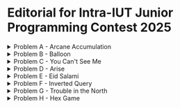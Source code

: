 # Editorial for Intra-IUT Junior Programming Contest 2025

<details>
<summary>Problem A - Arcane Accumulation</summary>

Problem Setter: [Jannatul Fardus Rakhi](https://codeforces.com/profile/sectumsemprra)

Difficulty: Medium  
Tags: Greedy

<details>
<summary>Hint</summary>

What would be the optimal strategy for $k = 1$?

</details>

<details>
<summary>Solution</summary>

Let’s begin by understanding what happens when the **Cloning Spell** is used **once**.

When the _i-th_ wizard casts the spell:

- All _original_ wizards from position $1$ to $i - 1$ are cloned.
- These clones are inserted immediately before wizard $i$.
- The rest shift right accordingly.
- The cloned segment adds $sum(a[0] to a[i - 2])$ to the total magical potential.

Let’s call this value $prefix[i - 1]$ (the sum of the first $i - 1$ elements).  
So the **gain** from this spell is $prefix[i - 1]$.

Thus, if you’re allowed to cast the spell **once**, the optimal wizard is the one that gives the **maximum** $prefix[i - 1]$.

Now observe:

- Cloned wizards can’t be cloned again.
- So after the first application, further spells don’t introduce new content — they just clone the same **original** segment again.
- The cloned block remains identical every time.

This means:

- The **best wizard to clone once** is also the best wizard to clone multiple times.
- Each additional spell adds the same fixed value $prefix[i - 1]$.

Therefore, to maximize the total potential:

1. Choose the $i$ that maximizes $prefix[i - 1]$.
2. Add $k × prefix[i - 1]$ to the original sum of the array.

<summary>Code</summary>

```cpp
#include <bits/stdc++.h>
using namespace std;
#define ll long long


int main() {

          ios::sync_with_stdio(0);
          cin.tie(0);

          ll t=1,i,j;
          cin >> t;
         while(t--)
               {
                 ll n,k,sum = 0;
                 cin >> n >> k;
                 vector <ll> v(n);

                 for(i=0;i<n;i++){
                    cin >> v[i];
                    sum+= v[i];
                 }

                 vector <ll> pre(n,0);
                 pre[0] = v[0];

                 for (i=1;i<n;i++){
                    pre[i] = pre[i-1] + v[i];
                 }
                 ll mx_net_gain = 0;

                 for (i=0;i<n;i++){
                    mx_net_gain = max(mx_net_gain,pre[i]-v[i]);
                 }

                 ll ans = k*(mx_net_gain) + sum ;

                 cout << ans << endl;
               }

    return 0;
}
```

</details>
</details>
</details>

<details>
<summary>Problem B - Balloon</summary>

Problem Setter: [Reaz Hassan Joarder](https://codeforces.com/profile/ssshanto)

Difficulty: Giveaway

<details>
<summary>Hint</summary>

This problem has no input.

</details>

<details>
<summary>Solution</summary>

You can implement the decryption algorithm. But since the answer is fixed, it is easier to decrypt it by yourself using a pen and paper. Then, simply print the decrypted string.

<details>
<summary>Code</summary>

```cpp
#include <bits/stdc++.h>
using namespace std;

int main()
{
    cout << "GIVE ME A BALLOON";
}
```

</details>
</details>
<details>
<summary>Alternate Solution</summary>

Let's go through this _tough_ problem step-by-step. The encrypted string that you are given is `NILE LE A BAMVOOG`. Keeping the spaces and vowels in their original positions, and masking out the consonants yields a skeleton of the form `⬚I⬚E ⬚E A ⬚A⬚⬚OO⬚`. Here, the original sequence of the filtered consonants is `[N, L, L, B, M, V, G]`, which upon being inverted, as per the encryption scheme, becomes `[G, V, M, B, L, L, N]`. Now, fill in the blank boxes of the skeleton string with the consonants in the order that they appear in the inverted sequence, and—voilà!—you obtain the answer `GIVE ME A BALLOON`.

<details>
<summary>Code</summary>

```cpp
#include <bits/stdc++.h>
using namespace std;

#define Godspeed                ios_base::sync_with_stdio(0);cin.tie(NULL)
#define urs(r...)               typename decay<decltype(r)>::type
#define REP(i,b)                for(urs(b) i=0;i<b;i++)
#define SPRESENT(c,x)           ((c).find(x) != string::npos)
#define Bye                     return 0

int main()
{
    Godspeed;
    int Tests=1;
//    cin>>Tests;
    while(Tests--)
    {
        string s="NILE LE A BAMVOOG",sC="",res="";
        string vowels="AEIOU";
        REP(i,s.length())
        {
            if(!SPRESENT(vowels,s[i]) && s[i]!=' ')
            {
               sC+=s[i];
            }
        }
        REP(i,s.length())
        {
            if(s[i]==' ')
            {
                res+=' ';
            }
            else if(SPRESENT(vowels,s[i]))
            {
                res+=s[i];
            }
            else
            {
                res+=sC.back();
                sC.pop_back();
            }
        }
        cout<<res;
    }
    Bye;
}
```

</details>
</details>
</details>

<details>
<summary>Problem C - You Can't See Me</summary>

Problem Setter: [Sabbir Ahmed](https://cse.iutoic-dhaka.edu/profile/sabbir/)

Difficulty: Easy

Tags: Math

<details>
<summary>Hint 1</summary>

What happens with a single convolution layer? If you apply a kernel of size $k$ to an image, how many input pixels does a single output pixel depend on?

</details>
<details>
<summary>Hint 2</summary>
How does the receptive field grow with each layer?
If you stack two convolution layers, each with kernel size $k_1$ and $k_2$, how does the receptive field of the output pixel relate to the previous layer?

</details>
<details>
<summary>Hint 3</summary>
Can you find a pattern or a recurrence relationship?

</details>
<details>
<summary>Solution</summary>

To determine the receptive field size, consider the kernel as a square grid of side length $k$. When a kernel slides over an image, the pixel at the top-right of the kernel is $(k - 1)$ pixels to the right of the pixel at the top-left. So the **width** (or side length) of the receptive field increases by $(k - 1)$ at each layer.

If the network has $n$ layers with kernel sizes $k_1, k_2, \dots, k_n$, the total span from the top-left to the top-right corner of the receptive field is:

$$
\sum_{i=1}^{n}(k_i - 1)
$$

Since the field is square and includes the initial pixel, we must add $1$ to get the final side length:

$$
\text{Receptive Field Length} = \sum_{i=1}^{n}(k_i - 1) + 1
$$

<details>
<summary>Code</summary>

```cpp
#include <bits/stdc++.h>
using namespace std;

#define fastio ios_base::sync_with_stdio(0); cin.tie(0)

using LL = long long;



void pre()
{
    fastio;


}

void solve(int tc)
{
    int i, n;
    cin >> n;

    vector<int> k(n);
    for(auto &it: k) cin >> it;

    LL d = 0;
    for(i = 0; i < n; i++) d += k[i] - 1;

    cout << d + 1;
}

signed main()
{
    pre();

    int tc, tt = 1;
    cin >> tt;

    for(tc = 1; tc <= tt; tc++)
    {
        // cout << "Case " << tc << ": ";
        solve(tc);
        cout << endl;
    }

    return 0;
}
```

</details>
</details>
<details>
<summary>Alternate Solution</summary>

Our objective is to determine the size of the receptive field at the input layer, (let's denote this as $r_0$). How should we approach this? If we carefully examine the illustration given in the problem statement, we can observe a hierarchical or _"pyramidal"_ relationship between the receptive field sizes of successive layers. Specifically, each layer’s receptive field is built upon the receptive field of the previous layer, expanding outward as we move closer to the input. This pattern can be leveraged to express the receptive field at any layer in terms of the layers above it, ultimately leading us to a general formula for $r_0$.\
We already know that the receptive field at the final layer, $r_n$, is always $1$, since each output feature depends only on itself. The key, then, is to find a general way to express $r_{i-1}$ in terms of $r_i$ for each layer.\
To make the problem even more approachable, let's visualize our neural network as a sequence of 1-dimensional convolutional layers. This simplification is valid because convolutional kernels are usually symmetric across their dimensions. Even in cases with asymmetric kernels, the same reasoning can be applied independently to each dimension. With that in mind, let’s consider a straightforward 1D convolutional neural network:
![1dConv](images/1D_conv_example.png)

If we look at the relationship between Layer 2 and Layer 1 it is pretty easy to observe why the receptive field size is 3. A kernel with size $k_2=3$ is applied once. But when we go from Layer 1 to Layer 0 things start to get a bit more complicated. The observation here is that there is an overlap of $(k_1 - 1)$ pixels for each convolution operation on Layer 0 using the kernel $k_1=5$. So the resultant receptive field would become $r_0 = (k_1-1)+r_1$. Without the loss of generality, we can therefore claim that for consective layers $i-1$ and $i$,
$$ r\_{i-1} = k_i - 1 + r_i $$
Let’s unroll the recurrence relation backward for clarity. Starting from the final layer ($r_n = 1$):

$$
r_{n-1} = r_n + (k_n - 1) = 1 + (k_n - 1) = k_n\\
\Rightarrow r_{n-2} - k_{n-1} + 1 = k_n\\
\Rightarrow r_{n-2} = k_{n} + k_{n-1} - 1\\
\Rightarrow r_{n-3} - k_{n-2} + 1 = k_{n} + k_{n-1} - 1\\
\Rightarrow r_{n-3} = k_{n} + k_{n-1} + k_{n-2} - 2\\
\vdots\\\vdots\\
r_0 = \sum_{i=1}^n k_i - (n - 1) = \sum_{i=1}^n k_i - n + 1
$$

Thus, we obtain $r_0$, which is the receptive field at Layer 0.

<details>
<summary>Code</summary>

```cpp
#include <bits/stdc++.h>
using namespace std;

#define Godspeed                ios_base::sync_with_stdio(0);cin.tie(NULL)
#define urs(r...)               typename decay<decltype(r)>::type
#define REP(i,b)                for(urs(b) i=0;i<b;i++)
#define all(a)                  a.begin(),a.end()
#define Bye                     return 0
#define ll                      long long

int main()
{
    Godspeed;
    int Tests=1;
    cin>>Tests;
    while(Tests--)
    {
        ll n;
        cin>>n;
        vector<ll>k(n);
        REP(i,n)
        {
            cin>>k[i];
        }
        cout<<accumulate(all(k),0LL)-n+1<<endl;
    }
    Bye;
}
```

</details>
</details>
</details>

<details>
<summary>Problem D - Arise</summary>

Problem Setter: [Akib Haider](https://codeforces.com/profile/_akibhaider_)

Difficulty: Medium

Tags: Brute Force, Implementation, Strings

<details>
<summary>Hint</summary>

Read the input constraints carefully.

</details>

<details>
<summary>Solution</summary>

This problem can be solved using a brute-force approach.

The main task is to check whether a given string (a soldier’s name) appears in a straight line in a 2D grid. Since the grid size is small (the total number of characters is at most 1000 across all test cases), it is efficient enough to simply check **every possible starting position** in the grid and try to match the string in **each of the 8 directions** (horizontal, vertical, and both diagonals).

For each name:

- Start at every position in the grid.
- For each direction from the 8 possible directions, try to match each character in the string.
- If the full string matches without going out of bounds, count it.

While the algorithm is simple, the code can become very large unless written in a clean way. The implementation can be made much cleaner and more manageable by using **functions**.

In programming, repeating the same block of code in multiple places is considered bad practice. When a piece of logic is **reusable**, it is often a good idea to put it in a function. This improves readability, reduces the chance of errors, and makes debugging and testing easier.

<details>
<summary>Code</summary>

```cpp
#include <bits/stdc++.h>
using namespace std;

#define fastio ios_base::sync_with_stdio(0); cin.tie(0)
using LL = long long;

bool foundInLine(vector<string>& grid, string& str, int sx, int sy, int dx, int dy)
{
    int k, l = str.size(), n = grid.size(), m = grid[0].size();
    int x, y, kx, ky;

    for(k = 0; k < l; k++)
    {
        kx = k * dx;
        ky = k * dy;

        x = sx + kx;
        y = sy + ky;

        if(x < 0) return 0;
        if(y < 0) return 0;

        if(x >= n) return 0;
        if(y >= m) return 0;

        if(grid[x][y] != str[k]) return 0;
    }

    return 1;
}

bool foundInGrid(vector<string>& grid, string& str)
{
    int i, j, n = grid.size(), m = grid[0].size();

    for(i = 0; i < n; i++)
    {
        for(j = 0; j < m; j++)
        {
            if(foundInLine(grid, str, i, j, 1, 0)) return 1;
            if(foundInLine(grid, str, i, j, -1, 0)) return 1;
            if(foundInLine(grid, str, i, j, 0, 1)) return 1;
            if(foundInLine(grid, str, i, j, 0, -1)) return 1;
            if(foundInLine(grid, str, i, j, 1, 1)) return 1;
            if(foundInLine(grid, str, i, j, 1, -1)) return 1;
            if(foundInLine(grid, str, i, j, -1, 1)) return 1;
            if(foundInLine(grid, str, i, j, -1, -1)) return 1;
        }
    }

    return 0;
}



void pre()
{
    fastio;


}

void solve(int tc)
{
    int n, m;
    cin >> n >> m;

    vector<string> grid(n);
    for(auto &row: grid) cin >> row;

    int f, cnt = 0;
    string str;
    cin >> f;

    while(f--)
    {
        cin >> str;
        cnt += foundInGrid(grid, str);
    }

    cout << cnt;
}

int main()
{
    pre();

    int tc, tt = 1;
    cin >> tt;

    for(tc = 1; tc <= tt; tc++)
    {
        solve(tc);
        cout << '\n';
    }

    return 0;
}
```

</details>
</details>

<details>
<summary>Alternate Solution</summary>

Instead of manually scanning the grid in 8 directions for every string, you can flatten the grid into a single _text_ string that contains all the lines — rows, columns, diagonals — separated by delimiters (e.g., commas, underscores, or dollar signs) that are guaranteed not to occur in the grid.

Steps:

- Build one string that contains:
  - All rows (left-to-right)
  - All columns (top-to-bottom)
  - All diagonals (top-left to bottom-right and top-right to bottom-left)
- Reverse the entire string to handle all 8 directions.
- For each soldier name, check whether it appears as a substring in the flattened text.

<details>
<summary>Code</summary>

```cpp
#include <bits/stdc++.h>
using namespace std;

#define fastio ios_base::sync_with_stdio(0); cin.tie(0)
using LL = long long;

void gridToText(vector<string>& grid, string& text)
{
    int i, j, k, n = grid.size(), m = grid[0].size();
    char sep = ' ';

    // Left to Right
    for(i = 0; i < n; i++)
    {
        for(j = 0; j < m; j++)
        {
            text.push_back(grid[i][j]);
        }

        text.push_back(sep);
    }

    // Top to Bottom
    for(j = 0; j < m; j++)
    {
        for(i = 0; i < n; i++)
        {
            text.push_back(grid[i][j]);
        }

        text.push_back(sep);
    }

    // Top-Left to Bottom-Right
    for(i = 0; i < n; i++)
    {
        for(k = 0; i + k < n && k < m; k++)
        {
            text.push_back(grid[i + k][k]);
        }

        text.push_back(sep);
    }
    for(j = 1; j < m; j++)
    {
        for(k = 0; k < n && j + k < m; k++)
        {
            text.push_back(grid[k][j + k]);
        }

        text.push_back(sep);
    }

    // Bottom-Left to Top-Right
    for(i = 0; i < n; i++)
    {
        for(k = 0; i - k >= 0 && k < m; k++)
        {
            text.push_back(grid[i - k][k]);
        }

        text.push_back(sep);
    }
    for(j = 1; j < m; j++)
    {
        for(k = 0; k < n && j + k < m; k++)
        {
            text.push_back(grid[n - 1 - k][j + k]);
        }

        text.push_back(sep);
    }

    string rev = text;
    rev.pop_back(); // remove last sep
    reverse(rev.begin(), rev.end());
    text = text + rev;
}

bool foundInText(string& text, string& pattern)
{
    int i, j, n = text.size(), m = pattern.size();
    string window;

    for(i = 0; i < n; i++)
    {
        window = text.substr(i, m);
        if(window == pattern) return 1;
    }

    return 0;
}


void pre()
{
    fastio;


}

void solve(int tc)
{
    int n, m;
    cin >> n >> m;

    vector<string> grid(n);
    for(auto &row: grid) cin >> row;

    string text, soldier;
    gridToText(grid, text);

    // Check out how the text looks
    // cout << text << '\n';

    int i, q, cnt = 0;
    cin >> q;

    for(i = 0; i < q; i++)
    {
        cin >> soldier;
        cnt += foundInText(text, soldier);
    }

    cout << cnt;
}

int main()
{
    pre();

    int tc, tt = 1;
    cin >> tt;

    for(tc = 1; tc <= tt; tc++)
    {
        solve(tc);
        cout << '\n';
    }

    return 0;
}
```

</details>
</details>
</details>

<details>
<summary>Problem E - Eid Salami</summary>

Problem Setter: [Irfanur Rahman Rafio](https://codeforces.com/profile/Rafio)

Difficulty: Hard

Tags: Greedy, Binary Search

<details>
<summary>Hint 1</summary>

First, focus on finding an optimal visiting order. Once you have that, calculating the minimum loan is easy.

</details>

<details>
<summary>Hint 2</summary>

Check out the sample test cases. For every cases, find the order of visiting houses and try to understand what is going on.

</details>

<details>
<summary>Hint 3</summary>

When a system has too many moving parts, you should first try to isolate their effects.  
For this problem, analyze special cases like:

- Zunaid has to give the same amount in every house.
- Zunaid will receive the same amount in every house.
- The delta (receive - give) is the same for all houses.

</details>

<details>
<summary>Hint 4</summary>

If Zunaid took loans whenever needed instead of a single large loan at the beginning, the total amount borrowed would remain the same.

</details>

<details>
<summary>Hint 5</summary>

It is always optimal to visit _delta-positive_ houses before _delta-negative_ houses.

</details>

<details>
<summary>Hint 6</summary>

What to do if all the houses are _delta-positive_ or all the houses are _delta-negative_?

</details>

<details>
<summary>Solution</summary>

At first, let's define some terms formally:

- For the $i$-th house, $\delta_i = r_i - g_i$
- A house is _delta-positive_ if $\delta_i > 0$
- A house is _delta-negative_ if $\delta_i < 0$

---

The first key insight is that there is _no reason whatsoever_ to visit a delta-negative house before a delta-positive one. Every house must be visited eventually. So, if Zunaid visits a delta-negative house early, he reduces his balance. This is never good.  
Visiting a delta-positive house afterward will still require him to give $g_i$ before receiving anything, which means the earlier balance reduction may force him to borrow more. The opposite order — visiting delta-positive houses first — helps increase the balance before visiting any other house.

So, all delta-positive houses should be visited before any delta-negative house.

---

Now, among the delta-positive houses, the goal is to make sure Zunaid can visit them with the smallest possible initial loan. Even though all these houses are profitable in the long run, Zunaid still has to give $g_i$ before he gets $r_i$. Therefore, among these, it makes sense to visit the houses that require the _least_ upfront money first. That way, Zunaid starts with visits that are cheap but profitable, which gradually builds up his balance. Then, when he reaches a house where he has to give a large $g_i$, his previous profit may already be enough to cover it, saving him from taking a large loan.

Hence, the delta-positive houses should be visited in _ascending_ order of $g_i$.

---

The ordering among delta-negative houses is less obvious. But it turns out that the way you order them can make a significant difference in how deep the balance goes below zero — and therefore how much Zunaid has to borrow.

Here are some observations:

- All delta-negative houses _must_ be visited eventually. None of them can be avoided and each will reduce the balance.
- If the receiving amount is the same for all delta-negative houses, the order doesn't matter.
- The money received from the _last_ house doesn't help at all.
- Similarly, the money received from the _second last_ house can only help in the last house.
- So, if there is a house from where Zunaid can receive a large amount of money, Zunaid should visit it early so that he can use that money. Even if Zunaid has to give a large amount to that house first, delaying it doesn't help at all. In fact, visiting other delta-negative houses will reduce his balance and make the situation worse.

Therefore, among delta-negative houses, it's best to visit first the ones where Zunaid receives more money. This gives him some balance to work with before facing the next loss.

So, delta-negative houses should be visited in _descending_ order of $r_i$.

---

Once the visiting order is fixed using the above rules, simulate the journey:

- Start with a balance of zero.
- At each house:
  - Subtract $g_i$ from the balance.
  - If the balance becomes negative, track how far below zero it goes — this represents how much loan Zunaid would have needed at the start.
  - Then add $r_i$ to the balance.
- The minimum required loan is the _maximum magnitude of the negative balance_ at any point during the simulation.

This method gives you the answer directly. Alternatively, you could design a function that checks whether a loan of $x$ is sufficient and binary search for the smallest such $x$.

---

**Summary of Strategy**:

1. Split the houses into delta-positive and delta-negative. Houses with $\delta_i = 0$ can be considered either delta-positive or delta-negative, but not both.
2. Sort:
   - Delta-positive houses by increasing $g_i$.
   - Delta-negative houses by decreasing $r_i$.
3. Visit all delta-positive houses first, then all delta-negative houses.
4. Simulate the journey and find the minimum required loan.

<details>
<summary>Proof</summary>

The correctness of the strategy can be proven in three steps.

---

Before proving any of the steps, let's establish the premise of the argument.

Suppose there are two houses:

- $(g_1, r_1)$ with $\delta_1 = r_1 - g_1$
- $(g_2, r_2)$ with $\delta_2 = r_2 - g_2$

Two visiting orders can be considered.

_Option 1:_ Visit $(g_1, r_1)$ before $(g_2, r_2)$  
Balance timeline: $[x, x - g_1, x + \delta_1, x + \delta_1 - g_2, x + \delta_1 + \delta_2]$  
Minimum balance: $\min(x - g_1, x + \delta_1 - g_2)$

_Option 2:_ Visit $(g_2, r_2)$ before $(g_1, r_1)$  
Balance timeline: $[x, x - g_2, x + \delta_2, x + \delta_2 - g_1, x + \delta_1 + \delta_2]$  
Minimum balance: $\min(x - g_2, x + \delta_2 - g_1)$

**The optimal choice is the one that maximizes the minimum balance.**

---

_Step 1: Delta-positive houses must be visited before delta-negative houses._

Assume $\delta_1 > 0$ and $\delta_2 < 0$.

Now,

- $x + \delta_2 - g_1 < x - g_1$ $[\because \delta_2 < 0]$
- $x - g_2 < x + \delta_1 - g_2$ $[\because \delta_1 > 0]$

Clearly, both terms in Option 1 have a smaller counterparts in Option 2. Hence, the minimum balance in Option 2 is strictly smaller, meaning a higher loan would be required. Therefore, Option 1 is better.

---

_Step 2: Among delta-positive houses, those with smaller $g$ must be visited earlier._

Assume both $\delta_1, \delta_2 > 0$ and $g_1 > g_2$.

Now,

- $x - g_1 < x - g_2$ $[\because g_1 > g_2]$,
- $x - g_1 < x + d_2 - g_1$ $[\because \delta_2 > 0]$

Both terms in Option 2 have a smaller counterpart in Option 1. So, the minimum balance in Option 1 is smaller. Therefore, Option 2 is better.

---

_Step 3: Among delta-negative houses, those with larger $r$ must be visited earlier._

Assume both $\delta_1, \delta_2 < 0$ and $r_1 > r_2$.

Now,

- $x + \delta_2 - g_1 = x + \delta_1 + \delta_2 - r_1$
- $x + \delta_1 - g_2 = x + \delta_1 + \delta_2 - r_2$
- $x + \delta_2 - g_1 < x + \delta_1 - g_2$ $[\because r_1 > r_2]$
- $x + \delta_2 - g_1 < x - g_1$ $[\because \delta_2 < 0]$

Both terms in Option 1 have a smaller counterpart in Option 2. So, the minimum balance in Option 2 is smaller. Therefore, Option 1 is better.

</details>

<details>
<summary>Code</summary>

```cpp
#include <bits/stdc++.h>
using namespace std;

#define fastio ios_base::sync_with_stdio(0); cin.tie(0)

using LL = long long;

bool comp(pair<int,int> p1, pair<int,int> p2)
{
    auto [g1, r1] = p1; // g1 = p1.first; r1 = p1.second;
    auto [g2, r2] = p2;

    int delta1 = r1 - g1, delta2 = r2 - g2;

    if(delta1 > 0 && delta2 > 0) return g1 < g2; // Sort delta-positive houses by ascending order of giving amount
    if(delta1 <= 0 && delta2 <= 0) return r1 > r2; // Sort delta-negative houses by descending order of receiving amount
    return delta1 > delta2; // Visit delta-positive houses before delta-negative houses
}

bool enough(vector<pair<int,int>>& v, LL loan)
{
    int give, receive;
    LL balance = loan;

    for(auto it: v)
    {
        give = it.first;
        receive = it.second;

        balance -= give;

        if(balance < 0) return 0;

        balance += receive;
    }

    return 1;
}



void pre()
{
    fastio;


}

void solve(int tc)
{
    int i, n;
    cin >> n;

    vector<pair<int,int>> v(n);
    for(auto &it: v) cin >> it.first; // for(i = 0; i < n; i++) cin >> v[i].first;
    for(auto &it: v) cin >> it.second;

    sort(v.begin(), v.end(), comp);

    LL lo = 0, hi = 2e14, mid;
    while(lo <= hi)
    {
        mid = (lo + hi) / 2;

        if(enough(v, mid)) hi = mid - 1;
        else lo = mid + 1;
    }

    cout << lo;
}

signed main()
{
    pre();

    int tc, tt = 1;
    cin >> tt;

    for(tc = 1; tc <= tt; tc++)
    {
        // cout << "Case " << tc << ": ";
        solve(tc);
        cout << endl;
    }

    return 0;
}
```

</details>

<details>
<summary>Code</summary>

```cpp
#include <bits/stdc++.h>
using namespace std;

#define fastio ios_base::sync_with_stdio(0); cin.tie(0)

using LL = long long;

bool comp(pair<int,int> p1, pair<int,int> p2)
{
    auto [g1, r1] = p1;
    auto [g2, r2] = p2;

    int delta1 = r1 - g1, delta2 = r2 - g2;

    if(delta1 > 0 && delta2 > 0) return g1 < g2;
    if(delta1 <= 0 && delta2 <= 0) return r1 > r2;
    return delta1 > delta2;
}



void pre()
{
    fastio;


}

void solve(int tc)
{
    int i, n;
    cin >> n;

    vector<pair<int,int>> v(n);
    for(auto &it: v) cin >> it.first;
    for(auto &it: v) cin >> it.second;
    sort(v.begin(), v.end(), comp);

    LL balance = 0, ans = 0;

    for(auto [give, receive]: v)
    {
        balance -= give;
        ans = max(ans, -balance);
        balance += receive;
    }

    cout << ans;
}

signed main()
{
    pre();

    int tc, tt = 1;
    cin >> tt;

    for(tc = 1; tc <= tt; tc++)
    {
        // cout << "Case " << tc << ": ";
        solve(tc);
        cout << endl;
    }

    return 0;
}
```

</details>

</details>
</details>
</details>

<details>
<summary>Problem F - Inverted Query</summary>

Problem Setter: [Mahiul Kabir](https://codeforces.com/profile/the-NerdNinja)

Difficulty: Easy-Medium

Tags: Range Query

<details>
<summary><strong>Hint 0</strong> : How can you find the maximum absolute difference of 2 elements of any set?</summary>
  <p>The maximum difference can be found by taking the <code>max(S)</code> and <code>min(S)</code> elements from the set.</p>
  <p><strong>Why?</strong> Because if the elements are <code>x, y</code> with <code>x &lt; y</code>, choosing a smaller <code>x'</code> would only increase <code>y − x'</code>, so the extreme values give the maximum.</p>

</details>

<details>
  <summary><strong>Hint 1</strong> : What are we left with when we remove range [l, r] from the array?</summary>
  <p>We have some <strong>prefix</strong> of the array and some <strong>suffix</strong>.</p>
</details>

<details>
  <summary><strong>Solution</strong></summary>
  <p>The brute-force approach is too slow. From the hints, we see that after removing <code>[l, r]</code> we only need:</p>
  <ul>
    <li>the minimum and maximum of the prefix <code>A[1 … l−1]</code></li>
    <li>the minimum and maximum of the suffix <code>A[r+1 … n]</code></li>
  </ul>
  <p>Precompute four arrays in O(n) time:</p>
  <ul>
    <li><code>pref_Min[i]</code> = min of <code>A[1 … i]</code></li>
    <li><code>pref_Max[i]</code> = max of <code>A[1 … i]</code></li>
    <li><code>suf_Min[i]</code> = min of <code>A[i … n]</code></li>
    <li><code>suf_Max[i]</code> = max of <code>A[i … n]</code></li>
  </ul>
  <p>Then for any query <code>(l, r)</code>, we can combine the corresponding prefix and suffix minimums and maximums as follows, in O(1):</p>
  <pre><code>minVal   = min(pref_Min[l-1], suf_Min[r+1])
maxVal   = max(pref_Max[l-1], suf_Max[r+1])
max_diff = maxVal - minVal
  </code></pre>
  And output their difference as our answer.
</details>

<details>
<summary><strong>Code</strong></summary>

```cpp
#include <bits/stdc++.h>
using namespace std;

void solve() {
    int n, q;
    cin >> n >> q;
    vector<int> A(n+2);
    for (int i = 1; i <= n; i++)
        cin >> A[i];

    const int INF = 1e9 + 5;
    vector<int> pref_min(n+2, INF), pref_max(n+2, -INF);
    vector<int> suff_min(n+2, INF), suff_max(n+2, -INF);

    // Build prefix
    for (int i = 1; i <= n; i++) {
        pref_min[i] = min(pref_min[i-1], A[i]);
        pref_max[i] = max(pref_max[i-1], A[i]);
    }
    // Build suffix
    for (int i = n; i >= 1; i--) {
        suff_min[i] = min(suff_min[i+1], A[i]);
        suff_max[i] = max(suff_max[i+1], A[i]);
    }

    while (q--) {
        int l, r;
        cin >> l >> r;

        int outside_min = INF, outside_max = -INF;
        int outside_count = 0;

        // prefix part [1..l-1]
        if (l > 1) {
            outside_min = min(outside_min, pref_min[l-1]);
            outside_max = max(outside_max, pref_max[l-1]);
            outside_count += (l-1);
        }
        // suffix part [r+1..n]
        if (r < n) {
            outside_min = min(outside_min, suff_min[r+1]);
            outside_max = max(outside_max, suff_max[r+1]);
            outside_count += (n - r);
        }

        if (outside_count < 2) {
            cout << -1 << "\n";
        } else {
            cout << (outside_max - outside_min) << "\n";
        }
    }
}

int main(){
  int tc; cin >> tc;
  while(tc--) solve();
}

```

</details>

</details>
</details>
</details>

<details>
<summary>Problem G - Trouble in the North</summary>

Problem Setter: [Abdullah Abrar](https://codeforces.com/profile/lelbaba)

Difficulty: Easy

Tags: Math

<details>
<summary>Hint</summary>

Can you construct 4 simultaneous equations with which you can solve the 4 unknowns? A smart adoption of substitution and elimination should help us solve these equations.

</details>

<details>
<summary>Solution</summary>

Let's denote the actual influence values of Shabab, Hamim, Rafi, and Abdullah with $w$, $x$, $y$, and $z$ respectively. Therefore, the given inputs can be written as,

$$
a = \frac{x+y+z}{3} \Rightarrow 3a=x+y+z\\
b = \frac{w+y+z}{3} \Rightarrow 3b=w+y+z\\
c = \frac{w+x+z}{3} \Rightarrow 3c=w+x+z\\
d = \frac{w+x+y}{3} \Rightarrow 3d=w+x+y
$$

Summing these equations yield the following relationship:

$$
3a+3b+3c+3d=3w+3x+3y+3z\\
\Rightarrow 3\cdot(a+b+c+d)=3\cdot(w+x+y+z)\\
\Rightarrow a+b+c+d=w+x+y+z
$$

Now, let's denote the aggregate influence of all the 4 lords using $s=w+x+y+z$, which also means $s=a+b+c+d$. The aforementioned set of 4 equations can then be rewritten as,

$$
3a = s-w \Rightarrow w = s - 3a\\
3b = s-x \Rightarrow x = s - 3b\\
3c = s-y \Rightarrow y = s - 3c\\
3d = s-z \Rightarrow z = s - 3d
$$

Consequently, we end up inferring the clouts $w$, $x$, $y$, and $z$ of all 4 lords Shabab, Hamim, Rafi, and Abdullah respectively.

<details>
<summary>Code</summary>

```cpp
#include <bits/stdc++.h>
using namespace std;

#define fastio ios_base::sync_with_stdio(0); cin.tie(0)
using LL = long long;



void pre()
{
    fastio;


}

void solve(int tc)
{
    int a, b, c, d;
    cin >> a >> b >> c >> d;

    int sum = a + b + c + d;
    cout << sum - 3 * a << ' ' << sum - 3 * b << ' ' << sum - 3 * c << ' ' << sum - 3 * d;
}

signed main()
{
    pre();

    int tc, tt = 1;
    cin >> tt;

    for(tc = 1; tc <= tt; tc++)
    {
        // cout << "Case " << tc << ": ";
        solve(tc);
        cout << '\n';
    }

    return 0;
}
```

</details>
</details>
</details>

<details>
<summary>Problem H - Hex Game</summary>

Problem Setter: [Irfanur Rahman Rafio](https://codeforces.com/profile/Rafio)

Difficulty: Medium

Tags: Geometry, Interactive, Game Theory

<details>
<summary>Hint 1</summary>

You can't control what your opponent will do. So try to come up with a _simple_ strategy where you'll have a response for _anything_ your opponent does.

</details>

<details>
<summary>Hint 2</summary>

Solve a simpler problem. Ignore the hexagon and assume you can place disks anywhere. Try to come up with a strategy for a square or a circular board and make modifications to transfer the strategy for the hexagon.

</details>

<details>
<summary>Solution</summary>

The board is a _regular_ hexagon, which means it must be symmetric about its center. So, every point inside it must have a reflection through the center. The only exception is the center itself, which is its own reflection.

With that information, you can develop a strategy like this:

- Place the first disk in the center $C(0, l)$.
- Then, for every move the opponent makes at $P(x, y)$, respond with its reflection through the center: $P'(x', y')$.

Now,  
Vector $\vec{CP} = P - C = (x, y) - (0, l) = (x, y - l)$  
So, reflected vector $\vec{CP'} = -\vec{CP} = (-x, l - y)$  
So, the reflection point $P' = C + \vec{CP'} = (-x, 2l - y)$

<details>
<summary>Proof</summary>

- $C(0, l)$ is a lattice point.
- Since $r \le l/2$, the first disk easily fits inside the board, so your first move is valid.
- After you make the first move, the board remains symmetric.
- The center is now occupied, so your opponent cannot touch it.
- Before your opponent makes any move, the board is symmetric. So, if any point $P(x, y)$ is within the hexagon and not overlapping with any disk, the same applies to its reflection $P'(-x, 2l - y)$.
- So, if your opponent makes a valid move at $P$, your move at $P'$ will also be valid.
- Each time you respond to your opponent's move by mirroring it, _the board becomes symmetric again._ So, the property holds and you will always have the guarantee that **whenever your opponent makes a valid move, you have a valid response to that**.
- Eventually, your opponent will be forced to make an invalid move and you win!

</details>

<details>
<summary>Code</summary>

```cpp
#include <bits/stdc++.h>
using namespace std;

#define fastio ios_base::sync_with_stdio(0); cin.tie(0)
using LL = long long;



void pre()
{
    // No fastio for interactive problems
    // fastio;


}

void solve(int tc)
{
    int l, r, x, y, status = 1;
    char ch;

    cin >> l >> r;
    x = 0, y = l;

    while(status != -1)
    {
        x = -x, y = 2 * l - y;
        cout << "P " << x << ' ' << y << endl;
        fflush(stdout);

        cin >> ch >> status;
        if(status == -1) exit(1);

        cin >> ch >> x >> y;
        cin >> ch >> status;
    }
}

signed main()
{
    pre();

    int tc, tt = 1;
    cin >> tt;

    for(tc = 1; tc <= tt; tc++)
    {
        solve(tc);
        cout << endl;
    }

    return 0;
}
```

</details>
</details>
</details>

